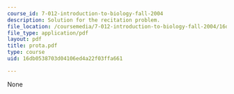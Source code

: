 ```yaml
---
course_id: 7-012-introduction-to-biology-fall-2004
description: Solution for the recitation problem.
file_location: /coursemedia/7-012-introduction-to-biology-fall-2004/16db0538703d04106ed4a22f03ffa661_prota.pdf
file_type: application/pdf
layout: pdf
title: prota.pdf
type: course
uid: 16db0538703d04106ed4a22f03ffa661

---
```

None